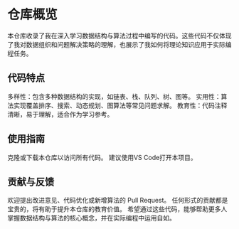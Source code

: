 # 仓库概览

本仓库收录了我在深入学习数据结构与算法过程中编写的代码。这些代码不仅体现了我对数据组织和问题解决策略的理解，也展示了我如何将理论知识应用于实际编程任务。

## 代码特点

多样性：包含多种数据结构的实现，如链表、栈、队列、树、图等。
实用性：算法实现覆盖排序、搜索、动态规划、图算法等常见问题求解。
教育性：代码注释清晰，易于理解，适合作为学习参考。

## 使用指南

克隆或下载本仓库以访问所有代码。
建议使用VS Code打开本项目。

## 贡献与反馈

欢迎提出改进意见、代码优化或新增算法的 Pull Request。
任何形式的贡献都是宝贵的，将有助于提升本仓库的教育价值。
希望通过这些代码，能够帮助更多人掌握数据结构与算法的核心概念，并在实际编程中运用自如。

